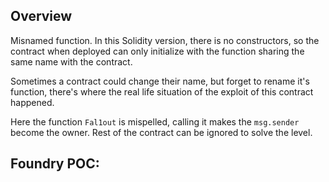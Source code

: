 ## Overview
Misnamed function. In this Solidity version, there is no constructors, so the contract when deployed can only initialize with the function sharing the same name with the contract.

Sometimes a contract could change their name, but forget to rename it's function, there's where the real life situation of the exploit of this contract happened.

Here the function `Fal1out` is mispelled, calling it makes the `msg.sender` become the owner. Rest of the contract can be ignored to solve the level.

## Foundry POC:
